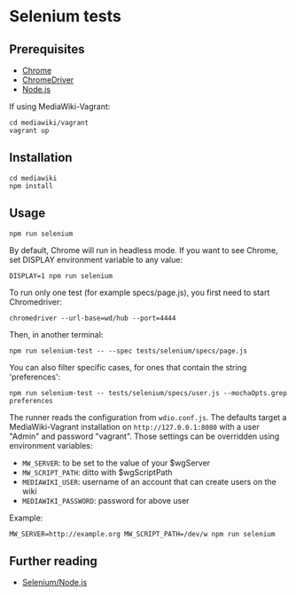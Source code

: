 # Selenium tests

## Prerequisites

- [Chrome](https://www.google.com/chrome/)
- [ChromeDriver](https://sites.google.com/a/chromium.org/chromedriver/)
- [Node.js](https://nodejs.org/en/)

If using MediaWiki-Vagrant:

    cd mediawiki/vagrant
    vagrant up

## Installation

    cd mediawiki
    npm install

## Usage

    npm run selenium

By default, Chrome will run in headless mode. If you want to see Chrome, set DISPLAY
environment variable to any value:

    DISPLAY=1 npm run selenium

To run only one test (for example specs/page.js), you first need to start Chromedriver:

    chromedriver --url-base=wd/hub --port=4444

Then, in another terminal:

    npm run selenium-test -- --spec tests/selenium/specs/page.js

You can also filter specific cases, for ones that contain the string 'preferences':

    npm run selenium-test -- tests/selenium/specs/user.js --mochaOpts.grep preferences

The runner reads the configuration from `wdio.conf.js`. The defaults target
a MediaWiki-Vagrant installation on `http://127.0.0.1:8080` with a user "Admin"
and password "vagrant".  Those settings can be overridden using environment
variables:

- `MW_SERVER`: to be set to the value of your $wgServer
- `MW_SCRIPT_PATH`: ditto with $wgScriptPath
- `MEDIAWIKI_USER`: username of an account that can create users on the wiki
- `MEDIAWIKI_PASSWORD`: password for above user

Example:

    MW_SERVER=http://example.org MW_SCRIPT_PATH=/dev/w npm run selenium

## Further reading

- [Selenium/Node.js](https://www.mediawiki.org/wiki/Selenium/Node.js)
